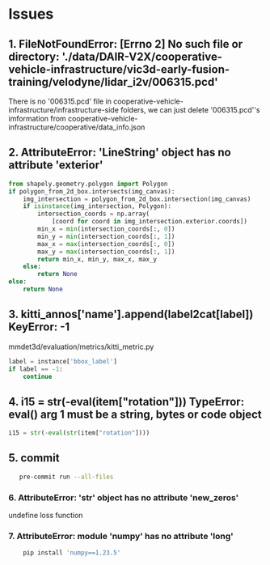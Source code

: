 # Issues

## 1. FileNotFoundError: \[Errno 2\] No such file or directory: './data/DAIR-V2X/cooperative-vehicle-infrastructure/vic3d-early-fusion-training/velodyne/lidar_i2v/006315.pcd'

There is no '006315.pcd' file in cooperative-vehicle-infrastructure/infrastructure-side folders, we can just delete '006315.pcd''s imformation from cooperative-vehicle-infrastructure/cooperative/data_info.json

## 2. AttributeError: 'LineString' object has no attribute 'exterior'

```python
from shapely.geometry.polygon import Polygon
if polygon_from_2d_box.intersects(img_canvas):
    img_intersection = polygon_from_2d_box.intersection(img_canvas)
    if isinstance(img_intersection, Polygon):
        intersection_coords = np.array(
            [coord for coord in img_intersection.exterior.coords])
        min_x = min(intersection_coords[:, 0])
        min_y = min(intersection_coords[:, 1])
        max_x = max(intersection_coords[:, 0])
        max_y = max(intersection_coords[:, 1])
        return min_x, min_y, max_x, max_y
    else:
        return None
else:
    return None
```

## 3. kitti_annos\['name'\].append(label2cat\[label\]) KeyError: -1

mmdet3d/evaluation/metrics/kitti_metric.py

```python line 129
label = instance['bbox_label']
if label == -1:
    continue
```

## 4. i15 = str(-eval(item\["rotation"\])) TypeError: eval() arg 1 must be a string, bytes or code object

```python
i15 = str(-eval(str(item["rotation"])))
```

## 5. commit

```bash
   pre-commit run --all-files
```

### 6. AttributeError: 'str' object has no attribute 'new_zeros'

undefine loss function

### 7. AttributeError: module 'numpy' has no attribute 'long'

```python
    pip install 'numpy==1.23.5'
```

